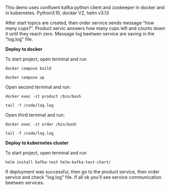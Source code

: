 This demo uses confluent kafka python client and zookeeper in docker and in kubernetes.
Python3.10, docker V2, helm v3.13

After start topics are created, then order service sends message "how many cups?". Product servic answers how many cups left and counts down it until they reach zero. Message log beetwen service are saving in the "log.log" file.

**Deploy to docker**

To start project, open terminal and run

<code>docker compose build</code>

<code>docker compose up</code>

Open second terminal and run:

<code>docker exec -it product /bin/bash</code>

<code>tail -f /code/log.log</code>

Open third terminal and run:

<code>docker exec -it order /bin/bash</code>

<code>tail -f /code/log.log</code>

**Deploy to kubernetes cluster**

To start project, open terminal and run

<code>helm install kafka-test helm-kafka-test-chart/</code>

If deployment was successful, then go to the product service, then order service and check "log.log" file. If all ok you'll see service communication beetwen services.
